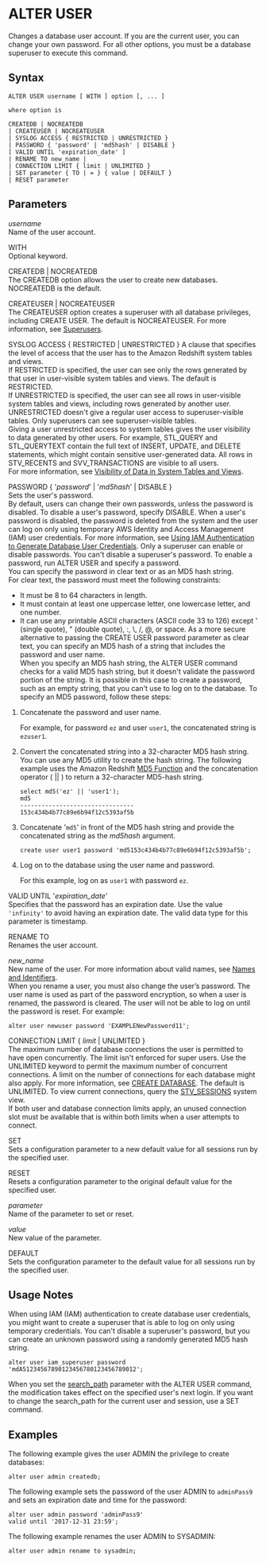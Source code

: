 # ALTER USER<a name="r_ALTER_USER"></a>

Changes a database user account\. If you are the current user, you can change your own password\. For all other options, you must be a database superuser to execute this command\.

## Syntax<a name="r_ALTER_USER-synopsis"></a>

```
ALTER USER username [ WITH ] option [, ... ]

where option is

CREATEDB | NOCREATEDB 
| CREATEUSER | NOCREATEUSER 
| SYSLOG ACCESS { RESTRICTED | UNRESTRICTED }
| PASSWORD { 'password' | 'md5hash' | DISABLE }
[ VALID UNTIL 'expiration_date' ] 
| RENAME TO new_name |
| CONNECTION LIMIT { limit | UNLIMITED }
| SET parameter { TO | = } { value | DEFAULT } 
| RESET parameter
```

## Parameters<a name="r_ALTER_USER-parameters"></a>

 *username*   
Name of the user account\. 

WITH   
Optional keyword\. 

CREATEDB \| NOCREATEDB   
The CREATEDB option allows the user to create new databases\. NOCREATEDB is the default\. 

CREATEUSER \| NOCREATEUSER   
The CREATEUSER option creates a superuser with all database privileges, including CREATE USER\. The default is NOCREATEUSER\. For more information, see [Superusers](r_superusers.md)\.

SYSLOG ACCESS \{ RESTRICTED \| UNRESTRICTED \}  <a name="alter-user-syslog-access"></a>
A clause that specifies the level of access that the user has to the Amazon Redshift system tables and views\.   
If RESTRICTED is specified, the user can see only the rows generated by that user in user\-visible system tables and views\. The default is RESTRICTED\.   
If UNRESTRICTED is specified, the user can see all rows in user\-visible system tables and views, including rows generated by another user\. UNRESTRICTED doesn't give a regular user access to superuser\-visible tables\. Only superusers can see superuser\-visible tables\.   
Giving a user unrestricted access to system tables gives the user visibility to data generated by other users\. For example, STL\_QUERY and STL\_QUERYTEXT contain the full text of INSERT, UPDATE, and DELETE statements, which might contain sensitive user\-generated data\. 
All rows in STV\_RECENTS and SVV\_TRANSACTIONS are visible to all users\.   
For more information, see [Visibility of Data in System Tables and Views](c_visibility-of-data.md)\.

PASSWORD \{ '*password*' \| '*md5hash*' \| DISABLE \}  
Sets the user's password\.   
By default, users can change their own passwords, unless the password is disabled\. To disable a user's password, specify DISABLE\. When a user's password is disabled, the password is deleted from the system and the user can log on only using temporary AWS Identity and Access Management \(IAM\) user credentials\. For more information, see [Using IAM Authentication to Generate Database User Credentials](https://docs.aws.amazon.com/redshift/latest/mgmt/generating-user-credentials.html)\. Only a superuser can enable or disable passwords\. You can't disable a superuser's password\. To enable a password, run ALTER USER and specify a password\.  
You can specify the password in clear text or as an MD5 hash string\.   
For clear text, the password must meet the following constraints:  
+ It must be 8 to 64 characters in length\.
+ It must contain at least one uppercase letter, one lowercase letter, and one number\.
+ It can use any printable ASCII characters \(ASCII code 33 to 126\) except ' \(single quote\), " \(double quote\), :, \\, /, @, or space\.
As a more secure alternative to passing the CREATE USER password parameter as clear text, you can specify an MD5 hash of a string that includes the password and user name\.   
When you specify an MD5 hash string, the ALTER USER command checks for a valid MD5 hash string, but it doesn't validate the password portion of the string\. It is possible in this case to create a password, such as an empty string, that you can't use to log on to the database\.
To specify an MD5 password, follow these steps:   

1. Concatenate the password and user name\. 

   For example, for password `ez` and user `user1`, the concatenated string is `ezuser1`\. 

1. Convert the concatenated string into a 32\-character MD5 hash string\. You can use any MD5 utility to create the hash string\. The following example uses the Amazon Redshift [MD5 Function](r_MD5.md) and the concatenation operator \( \|\| \) to return a 32\-character MD5\-hash string\. 

   ```
   select md5('ez' || 'user1');
   md5                             
   --------------------------------
   153c434b4b77c89e6b94f12c5393af5b
   ```

1. Concatenate '`md5`' in front of the MD5 hash string and provide the concatenated string as the *md5hash* argument\.

   ```
   create user user1 password 'md5153c434b4b77c89e6b94f12c5393af5b';
   ```

1. Log on to the database using the user name and password\. 

   For this example, log on as `user1` with password `ez`\. 

VALID UNTIL '*expiration\_date*'   
Specifies that the password has an expiration date\. Use the value `'infinity'` to avoid having an expiration date\. The valid data type for this parameter is timestamp\. 

RENAME TO   
Renames the user account\. 

 *new\_name*   
New name of the user\. For more information about valid names, see [Names and Identifiers](r_names.md)\.  
When you rename a user, you must also change the user’s password\. The user name is used as part of the password encryption, so when a user is renamed, the password is cleared\. The user will not be able to log on until the password is reset\. For example:   

```
alter user newuser password 'EXAMPLENewPassword11'; 
```

CONNECTION LIMIT \{ *limit* \| UNLIMITED \}   
The maximum number of database connections the user is permitted to have open concurrently\. The limit isn't enforced for super users\. Use the UNLIMITED keyword to permit the maximum number of concurrent connections\.  A limit on the number of connections for each database might also apply\. For more information, see [CREATE DATABASE](r_CREATE_DATABASE.md)\. The default is UNLIMITED\. To view current connections, query the [STV\_SESSIONS](r_STV_SESSIONS.md) system view\.  
If both user and database connection limits apply, an unused connection slot must be available that is within both limits when a user attempts to connect\.

SET   
Sets a configuration parameter to a new default value for all sessions run by the specified user\. 

RESET   
Resets a configuration parameter to the original default value for the specified user\. 

 *parameter*   
Name of the parameter to set or reset\. 

 *value*   
New value of the parameter\. 

DEFAULT   
Sets the configuration parameter to the default value for all sessions run by the specified user\. 

## Usage Notes<a name="r_ALTER_USER_usage_notes"></a>

When using IAM \(IAM\) authentication to create database user credentials, you might want to create a superuser that is able to log on only using temporary credentials\. You can't disable a superuser's password, but you can create an unknown password using a randomly generated MD5 hash string\.

```
alter user iam_superuser password 'mdA51234567890123456780123456789012';
```

When you set the [search\_path](r_search_path.md) parameter with the ALTER USER command, the modification takes effect on the specified user's next login\. If you want to change the search\_path for the current user and session, use a SET command\. 

## Examples<a name="r_ALTER_USER-examples"></a>

The following example gives the user ADMIN the privilege to create databases: 

```
alter user admin createdb;
```

The following example sets the password of the user ADMIN to `adminPass9` and sets an expiration date and time for the password: 

```
alter user admin password 'adminPass9'
valid until '2017-12-31 23:59';
```

The following example renames the user ADMIN to SYSADMIN: 

```
alter user admin rename to sysadmin;
```